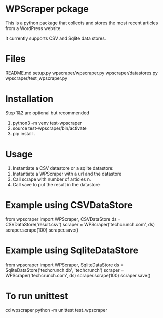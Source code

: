 # WPScraper pckage

This is a python package that collects and stores the most recent articles from a WordPress website.

It currently supports CSV and Sqlite data stores.

# Files
README.md
setup.py
wpscraper/wpscraper.py
wpscraper/datastores.py
wpscraper/test_wpscraper.py

# Installation
Step 1&2 are optional but recommended
1. python3 -m venv test-wpscraper 
2. source test-wpscraper/bin/activate 
3. pip install .

# Usage
1. Instantiate a CSV datastore or a sqlite datastore:
2. Instantiate a WPScraper with a url and the datastore
3. Call scrape with number of articles n.  
4. Call save to put the result in the datastore

# Example using CSVDataStore
from wpscraper import WPScraper, CSVDataStore
ds = CSVDataStore('result.csv')
scraper = WPScraper('techcrunch.com', ds)
scraper.scrape(100)
scraper.save()

# Example using SqliteDataStore
from wpscraper import WPScraper, SqliteDataStore
ds = SqliteDataStore('techcrunch.db', 'techcrunch')
scraper = WPScraper('techcrunch.com', ds)
scraper.scrape(100)
scraper.save()

# To run unittest
cd wpscraper
python -m unittest test_wpscraper


